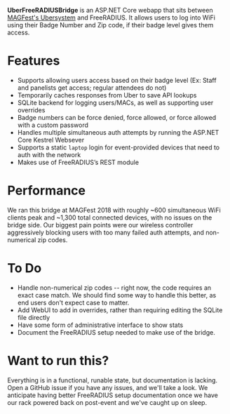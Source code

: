 **UberFreeRADIUSBridge** is an ASP.NET Core webapp that sits between [MAGFest's Ubersystem](https://github.com/magfest/ubersystem) and FreeRADIUS. It allows users to log into WiFi using their Badge Number and Zip code, if their badge level gives them access.

# Features
- Supports allowing users access based on their badge level (Ex: Staff and panelists get access; regular attendees do not)
- Temporarily caches responses from Uber to save API lookups
- SQLite backend for logging users/MACs, as well as supporting user overrides 
- Badge numbers can be force denied, force allowed, or force allowed with a custom password
- Handles multiple simultaneous auth attempts by running the ASP.NET Core Kestrel Websever
- Supports a static `laptop` login for event-provided devices that need to auth with the network
- Makes use of FreeRADIUS’s REST module

# Performance
We ran this bridge at MAGFest 2018 with roughly ~600 simultaneous WiFi clients peak and ~1,300 total connected devices, with no issues on the bridge side. Our biggest pain points were our wireless controller aggressively blocking users with too many failed auth attempts, and non-numerical zip codes.

# To Do
- Handle non-numerical zip codes -- right now, the code requires an exact case match. We should find some way to handle this better, as end users don't expect case to matter.
- Add WebUI to add in overrides, rather than requiring editing the SQLite file directly
- Have some form of administrative interface to show stats
- Document the FreeRADIUS setup needed to make use of the bridge.

# Want to run this?
Everything is in a functional, runable state, but documentation is lacking. Open a GitHub issue if you have any issues, and we'll take a look. We anticipate having better FreeRADIUS setup documentation once we have our rack powered back on post-event and we've caught up on sleep.
